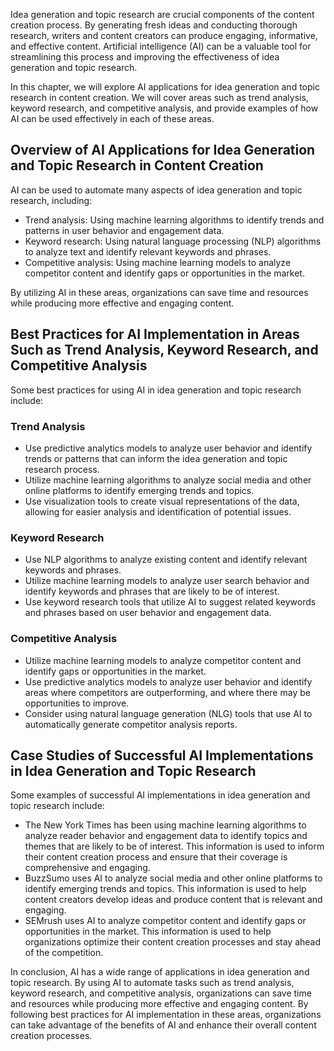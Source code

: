 
Idea generation and topic research are crucial components of the content creation process. By generating fresh ideas and conducting thorough research, writers and content creators can produce engaging, informative, and effective content. Artificial intelligence (AI) can be a valuable tool for streamlining this process and improving the effectiveness of idea generation and topic research.

In this chapter, we will explore AI applications for idea generation and topic research in content creation. We will cover areas such as trend analysis, keyword research, and competitive analysis, and provide examples of how AI can be used effectively in each of these areas.

Overview of AI Applications for Idea Generation and Topic Research in Content Creation
--------------------------------------------------------------------------------------

AI can be used to automate many aspects of idea generation and topic research, including:

* Trend analysis: Using machine learning algorithms to identify trends and patterns in user behavior and engagement data.
* Keyword research: Using natural language processing (NLP) algorithms to analyze text and identify relevant keywords and phrases.
* Competitive analysis: Using machine learning models to analyze competitor content and identify gaps or opportunities in the market.

By utilizing AI in these areas, organizations can save time and resources while producing more effective and engaging content.

Best Practices for AI Implementation in Areas Such as Trend Analysis, Keyword Research, and Competitive Analysis
----------------------------------------------------------------------------------------------------------------

Some best practices for using AI in idea generation and topic research include:

### Trend Analysis

* Use predictive analytics models to analyze user behavior and identify trends or patterns that can inform the idea generation and topic research process.
* Utilize machine learning algorithms to analyze social media and other online platforms to identify emerging trends and topics.
* Use visualization tools to create visual representations of the data, allowing for easier analysis and identification of potential issues.

### Keyword Research

* Use NLP algorithms to analyze existing content and identify relevant keywords and phrases.
* Utilize machine learning models to analyze user search behavior and identify keywords and phrases that are likely to be of interest.
* Use keyword research tools that utilize AI to suggest related keywords and phrases based on user behavior and engagement data.

### Competitive Analysis

* Utilize machine learning models to analyze competitor content and identify gaps or opportunities in the market.
* Use predictive analytics models to analyze user behavior and identify areas where competitors are outperforming, and where there may be opportunities to improve.
* Consider using natural language generation (NLG) tools that use AI to automatically generate competitor analysis reports.

Case Studies of Successful AI Implementations in Idea Generation and Topic Research
-----------------------------------------------------------------------------------

Some examples of successful AI implementations in idea generation and topic research include:

* The New York Times has been using machine learning algorithms to analyze reader behavior and engagement data to identify topics and themes that are likely to be of interest. This information is used to inform their content creation process and ensure that their coverage is comprehensive and engaging.
* BuzzSumo uses AI to analyze social media and other online platforms to identify emerging trends and topics. This information is used to help content creators develop ideas and produce content that is relevant and engaging.
* SEMrush uses AI to analyze competitor content and identify gaps or opportunities in the market. This information is used to help organizations optimize their content creation processes and stay ahead of the competition.

In conclusion, AI has a wide range of applications in idea generation and topic research. By using AI to automate tasks such as trend analysis, keyword research, and competitive analysis, organizations can save time and resources while producing more effective and engaging content. By following best practices for AI implementation in these areas, organizations can take advantage of the benefits of AI and enhance their overall content creation processes.
